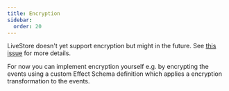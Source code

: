 ```yaml
---
title: Encryption
sidebar:
  order: 20
---
```


LiveStore doesn't yet support encryption but might in the future.
See [this issue](https://github.com/livestorejs/livestore/issues/70) for more details.

For now you can implement encryption yourself e.g. by encrypting the events using a custom Effect Schema definition which applies a encryption transformation to the events.

